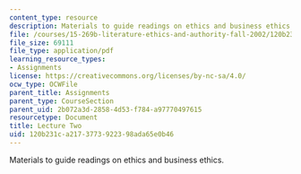 ```yaml
---
content_type: resource
description: Materials to guide readings on ethics and business ethics.
file: /courses/15-269b-literature-ethics-and-authority-fall-2002/120b231ca2173773922398ada65e0b46_lecture2.pdf
file_size: 69111
file_type: application/pdf
learning_resource_types:
- Assignments
license: https://creativecommons.org/licenses/by-nc-sa/4.0/
ocw_type: OCWFile
parent_title: Assignments
parent_type: CourseSection
parent_uid: 2b072a3d-2858-4d53-f784-a97770497615
resourcetype: Document
title: Lecture Two
uid: 120b231c-a217-3773-9223-98ada65e0b46
---
```

Materials to guide readings on ethics and business ethics.